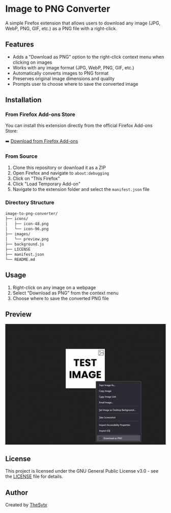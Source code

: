 # Image to PNG Converter

A simple Firefox extension that allows users to download any image (JPG, WebP, PNG, GIF, etc.) as a PNG file with a right-click.

## Features

- Adds a "Download as PNG" option to the right-click context menu when clicking on images
- Works with any image format (JPG, WebP, PNG, GIF, etc.)
- Automatically converts images to PNG format
- Preserves original image dimensions and quality
- Prompts user to choose where to save the converted image

## Installation

### From Firefox Add-ons Store

You can install this extension directly from the official Firefox Add-ons Store:

➡️ [Download from Firefox Add-ons](https://addons.mozilla.org/en-US/firefox/addon/image-to-png-converter/)

### From Source

1. Clone this repository or download it as a ZIP
2. Open Firefox and navigate to `about:debugging`
3. Click on "This Firefox"
4. Click "Load Temporary Add-on"
5. Navigate to the extension folder and select the `manifest.json` file

### Directory Structure

```
image-to-png-converter/
├── icons/
│   ├── icon-48.png
│   └── icon-96.png
├── images/
│   └── preview.png
├── background.js
├── LICENSE
├── manifest.json
└── README.md
```

## Usage

1. Right-click on any image on a webpage
2. Select "Download as PNG" from the context menu
3. Choose where to save the converted PNG file

## Preview

![Extension Preview](images/preview.png)

## License

This project is licensed under the GNU General Public License v3.0 - see the [LICENSE](LICENSE) file for details.

## Author

Created by [TheSytx](https://github.com/TheSytx)